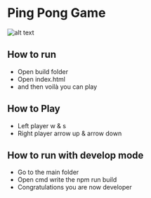 # Ping Pong Game

![alt text](https://cdn.discordapp.com/attachments/854112747435327518/861346480722935808/unknown.png)

## How to run

- Open build folder
- Open index.html
- and then voilà you can play

## How to Play

- Left player w & s
- Right player arrow up & arrow down

## How to run with develop mode

- Go to the main folder
- Open cmd write the npm run build
- Congratulations you are now developer

